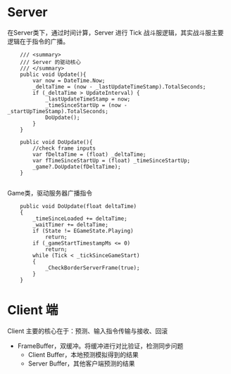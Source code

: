 ﻿


# Server


在Server类下，通过时间计算，Server 进行 Tick 战斗服逻辑，其实战斗服主要逻辑在于指令的广播。

```
    /// <summary>
    /// Server 的驱动核心
    /// </summary>
    public void Update(){
        var now = DateTime.Now;
        _deltaTime = (now - _lastUpdateTimeStamp).TotalSeconds;
        if (_deltaTime > UpdateInterval) {
            _lastUpdateTimeStamp = now;
            _timeSinceStartUp = (now - _startUpTimeStamp).TotalSeconds;
            DoUpdate();
        }
    }

    public void DoUpdate(){
        //check frame inputs
        var fDeltaTime = (float) _deltaTime;
        var fTimeSinceStartUp = (float) _timeSinceStartUp;
        _game?.DoUpdate(fDeltaTime);
    }


```

Game类，驱动服务器广播指令

```
    public void DoUpdate(float deltaTime)
    {
        _timeSinceLoaded += deltaTime;
        _waitTimer += deltaTime;
        if (State != EGameState.Playing)
            return;
        if (_gameStartTimestampMs <= 0)
            return;
        while (Tick < _tickSinceGameStart)
        {
            _CheckBorderServerFrame(true);
        }
    }
```


# Client 端

Client 主要的核心在于：预测、输入指令传输与接收、回滚


- FrameBuffer，双缓冲。将缓冲进行对比验证，检测同步问题
  - Client Buffer，本地预测模拟得到的结果
  - Server Buffer，其他客户端预测的结果 

